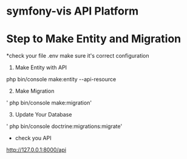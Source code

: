 # symfony-vis API Platform


# Step to Make Entity and Migration

*check your file .env make sure it's correct configuration

1. Make Entity with API 

php bin/console make:entity --api-resource

2. Make Migration

' php bin/console make:migration'

3. Update Your Database

' php bin/console doctrine:migrations:migrate'

- check you API
 
http://127.0.0.1:8000/api
